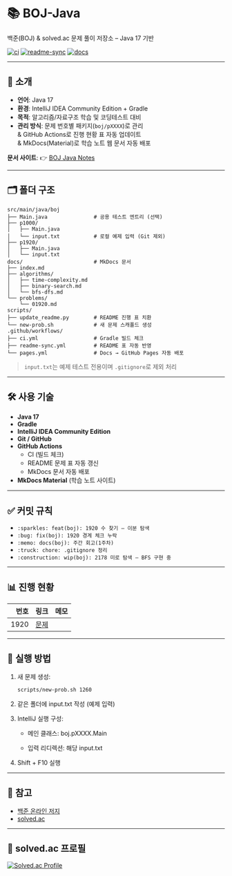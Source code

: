 # 📚 BOJ-Java

백준(BOJ) & solved.ac 문제 풀이 저장소 – Java 17 기반

[![ci](https://github.com/v4n1lla/boj-java/actions/workflows/ci.yml/badge.svg)](https://github.com/v4n1lla/boj-java/actions/workflows/ci.yml)
[![readme-sync](https://github.com/v4n1lla/boj-java/actions/workflows/readme-sync.yml/badge.svg)](https://github.com/v4n1lla/boj-java/actions/workflows/readme-sync.yml)
[![docs](https://github.com/v4n1lla/boj-java/actions/workflows/pages.yml/badge.svg)](https://v4n1lla.github.io/boj-java)

---

## 📌 소개
- **언어**: Java 17
- **환경**: IntelliJ IDEA Community Edition + Gradle
- **목적**: 알고리즘/자료구조 학습 및 코딩테스트 대비
- **관리 방식**: 문제 번호별 패키지(`boj/pXXXX`)로 관리  
  & GitHub Actions로 진행 현황 표 자동 업데이트  
  & MkDocs(Material)로 학습 노트 웹 문서 자동 배포

**문서 사이트**: 👉 [BOJ Java Notes](https://v4n1lla.github.io/boj-java)

---

## 🗂️ 폴더 구조
```
src/main/java/boj
├── Main.java               # 공용 테스트 엔트리 (선택)
├── p1000/
│   ├── Main.java
│   └── input.txt           # 로컬 예제 입력 (Git 제외)
├── p1920/
│   ├── Main.java
│   └── input.txt
docs/                       # MkDocs 문서
├── index.md
├── algorithms/
│   ├── time-complexity.md
│   ├── binary-search.md
│   └── bfs-dfs.md
└── problems/
    └── 01920.md
scripts/
├── update_readme.py        # README 진행 표 치환
└── new-prob.sh             # 새 문제 스캐폴드 생성
.github/workflows/
├── ci.yml                  # Gradle 빌드 체크
├── readme-sync.yml         # README 표 자동 반영
└── pages.yml               # Docs → GitHub Pages 자동 배포
```

> `input.txt`는 예제 테스트 전용이며 `.gitignore`로 제외 처리

---

## 🛠 사용 기술
- **Java 17**
- **Gradle**
- **IntelliJ IDEA Community Edition**
- **Git / GitHub**
- **GitHub Actions**
    - CI (빌드 체크)
    - README 문제 표 자동 갱신
    - MkDocs 문서 자동 배포
- **MkDocs Material** (학습 노트 사이트)

---

## ✅ 커밋 규칙
- `:sparkles: feat(boj): 1920 수 찾기 – 이분 탐색`
- `:bug: fix(boj): 1920 경계 체크 누락`
- `:memo: docs(boj): 주간 회고(1주차)`
- `:truck: chore: .gitignore 정리`
- `:construction: wip(boj): 2178 미로 탐색 – BFS 구현 중`

---

## 📊 진행 현황
<!-- PROBLEM_TABLE:START -->
| 번호 | 링크 | 메모 |
|---:|:---|:---|
| 1920 | [문제](https://www.acmicpc.net/problem/1920) |  |

<!-- PROBLEM_TABLE:END -->

---

## 🚀 실행 방법
1. 새 문제 생성:
   ```bash
   scripts/new-prob.sh 1260
    ```
2. 같은 폴더에 input.txt 작성 (예제 입력)

3. IntelliJ 실행 구성:

    - 메인 클래스: boj.pXXXX.Main

    - 입력 리디렉션: 해당 input.txt

4. Shift + F10 실행

---

## 📌 참고
- [백준 온라인 저지](https://www.acmicpc.net/)
- [solved.ac](https://solved.ac/)

---

## 🏅 solved.ac 프로필
[![Solved.ac Profile](http://mazassumnida.wtf/api/v2/generate_badge?boj=v4n1ll4)](https://solved.ac/v4n1ll4/)
